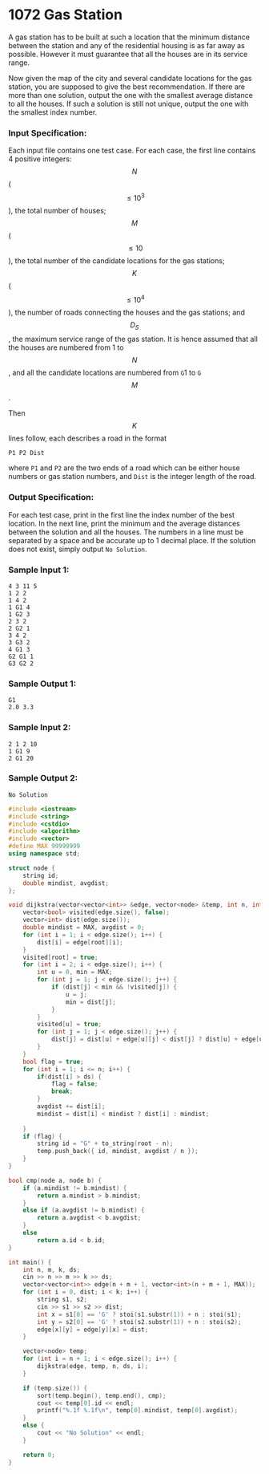 # 1072 Gas Station
A gas station has to be built at such a location that the minimum distance between the station and any of the residential housing is as far away as possible. However it must guarantee that all the houses are in its service range.

Now given the map of the city and several candidate locations for the gas station, you are supposed to give the best recommendation. If there are more than one solution, output the one with the smallest average distance to all the houses. If such a solution is still not unique, output the one with the smallest index number.

### Input Specification:

Each input file contains one test case. For each case, the first line contains 4 positive integers: $$N$$ ($$\le 10^3$$), the total number of houses; $$M$$ ($$\le 10$$), the total number of the candidate locations for the gas stations; $$K$$ ($$\le 10^4$$), the number of roads connecting the houses and the gas stations; and $$D_S$$, the maximum service range of the gas station. It is hence assumed that all the houses are numbered from 1 to $$N$$, and all the candidate locations are numbered from `G`1 to `G`$$M$$.

Then $$K$$ lines follow, each describes a road in the format
```
P1 P2 Dist
```
where `P1` and `P2` are the two ends of a road which can be either house numbers or gas station numbers, and `Dist` is the integer length of the road.

### Output Specification:

For each test case, print in the first line the index number of the best location. In the next line, print the minimum and the average distances between the solution and all the houses. The numbers in a line must be separated by a space and be accurate up to 1 decimal place. If the solution does not exist, simply output `No Solution`.

### Sample Input 1:
```in
4 3 11 5
1 2 2
1 4 2
1 G1 4
1 G2 3
2 3 2
2 G2 1
3 4 2
3 G3 2
4 G1 3
G2 G1 1
G3 G2 2
```

### Sample Output 1:
```out
G1
2.0 3.3
```

### Sample Input 2:
```in
2 1 2 10
1 G1 9
2 G1 20
```

### Sample Output 2:
```out
No Solution
```

```cpp
#include <iostream>
#include <string>
#include <cstdio>
#include <algorithm>
#include <vector>
#define MAX 99999999
using namespace std;

struct node {
	string id;
	double mindist, avgdist;
};

void dijkstra(vector<vector<int>> &edge, vector<node> &temp, int n, int ds, int root) {
	vector<bool> visited(edge.size(), false);
	vector<int> dist(edge.size());
	double mindist = MAX, avgdist = 0;
	for (int i = 1; i < edge.size(); i++) {
		dist[i] = edge[root][i];
	}
	visited[root] = true;
	for (int i = 2; i < edge.size(); i++) {
		int u = 0, min = MAX;
		for (int j = 1; j < edge.size(); j++) {
			if (dist[j] < min && !visited[j]) {
				u = j;
				min = dist[j];
			}
		}
		visited[u] = true;
		for (int j = 1; j < edge.size(); j++) {
			dist[j] = dist[u] + edge[u][j] < dist[j] ? dist[u] + edge[u][j] : dist[j];
		}
	}
	bool flag = true;
	for (int i = 1; i <= n; i++) {
		if(dist[i] > ds) {
			flag = false;
			break;
		}
		avgdist += dist[i];
		mindist = dist[i] < mindist ? dist[i] : mindist;
		
	}
	if (flag) {
		string id = "G" + to_string(root - n);
		temp.push_back({ id, mindist, avgdist / n });
	}
}

bool cmp(node a, node b) {
	if (a.mindist != b.mindist) {
		return a.mindist > b.mindist;
	}
	else if (a.avgdist != b.mindist) {
		return a.avgdist < b.avgdist;
	}
	else
		return a.id < b.id;
}

int main() {
	int n, m, k, ds;
	cin >> n >> m >> k >> ds;
	vector<vector<int>> edge(n + m + 1, vector<int>(n + m + 1, MAX));
	for (int i = 0, dist; i < k; i++) {
		string s1, s2;
		cin >> s1 >> s2 >> dist;
		int x = s1[0] == 'G' ? stoi(s1.substr(1)) + n : stoi(s1);
		int y = s2[0] == 'G' ? stoi(s2.substr(1)) + n : stoi(s2);
		edge[x][y] = edge[y][x] = dist;
	}

	vector<node> temp;
	for (int i = n + 1; i < edge.size(); i++) {
		dijkstra(edge, temp, n, ds, i);
	}

	if (temp.size()) {
		sort(temp.begin(), temp.end(), cmp);
		cout << temp[0].id << endl;
		printf("%.1f %.1f\n", temp[0].mindist, temp[0].avgdist);
	}
	else {
		cout << "No Solution" << endl;
	}

	return 0;
}
```